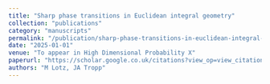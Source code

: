 ```yaml
---
title: "Sharp phase transitions in Euclidean integral geometry"
collection: "publications"
category: "manuscripts"
permalink: "/publication/sharp-phase-transitions-in-euclidean-integral-geometry"
date: "2025-01-01"
venue: "To appear in High Dimensional Probability X"
paperurl: "https://scholar.google.co.uk/citations?view_op=view_citation&hl=en&user=ALeJ0sAAAAAJ&pagesize=100&sortby=pubdate&citation_for_view=ALeJ0sAAAAAJ:blknAaTinKkC"
authors: "M Lotz, JA Tropp"
---
```

